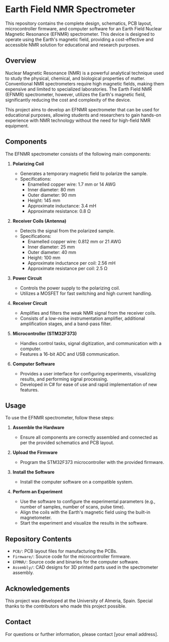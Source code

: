 # Earth Field NMR Spectrometer

This repository contains the complete design, schematics, PCB layout, microcontroller firmware, and computer software for an Earth Field Nuclear Magnetic Resonance (EFNMR) spectrometer. This device is designed to operate using the Earth's magnetic field, providing a cost-effective and accessible NMR solution for educational and research purposes.

## Overview

Nuclear Magnetic Resonance (NMR) is a powerful analytical technique used to study the physical, chemical, and biological properties of matter. Conventional NMR spectrometers require high magnetic fields, making them expensive and limited to specialized laboratories. The Earth Field NMR (EFNMR) spectrometer, however, utilizes the Earth's magnetic field, significantly reducing the cost and complexity of the device.

This project aims to develop an EFNMR spectrometer that can be used for educational purposes, allowing students and researchers to gain hands-on experience with NMR technology without the need for high-field NMR equipment.

## Components

The EFNMR spectrometer consists of the following main components:

1. **Polarizing Coil**
   - Generates a temporary magnetic field to polarize the sample.
   - Specifications:
     - Enamelled copper wire: 1.7 mm or 14 AWG
     - Inner diameter: 80 mm
     - Outer diameter: 90 mm
     - Height: 145 mm
     - Approximate inductance: 3.4 mH
     - Approximate resistance: 0.8 Ω

2. **Receiver Coils (Antenna)**
   - Detects the signal from the polarized sample.
   - Specifications:
     - Enamelled copper wire: 0.812 mm or 21 AWG
     - Inner diameter: 25 mm
     - Outer diameter: 40 mm
     - Height: 100 mm
     - Approximate inductance per coil: 2.56 mH
     - Approximate resistance per coil: 2.5 Ω

3. **Power Circuit**
   - Controls the power supply to the polarizing coil.
   - Utilizes a MOSFET for fast switching and high current handling.

4. **Receiver Circuit**
   - Amplifies and filters the weak NMR signal from the receiver coils.
   - Consists of a low-noise instrumentation amplifier, additional amplification stages, and a band-pass filter.

5. **Microcontroller (STM32F373)**
   - Handles control tasks, signal digitization, and communication with a computer.
   - Features a 16-bit ADC and USB communication.

6. **Computer Software**
   - Provides a user interface for configuring experiments, visualizing results, and performing signal processing.
   - Developed in C# for ease of use and rapid implementation of new features.

## Usage

To use the EFNMR spectrometer, follow these steps:

1. **Assemble the Hardware**
   - Ensure all components are correctly assembled and connected as per the provided schematics and PCB layout.

2. **Upload the Firmware**
   - Program the STM32F373 microcontroller with the provided firmware.

3. **Install the Software**
   - Install the computer software on a compatible system.

4. **Perform an Experiment**
   - Use the software to configure the experimental parameters (e.g., number of samples, number of scans, pulse time).
   - Align the coils with the Earth's magnetic field using the built-in magnetometer.
   - Start the experiment and visualize the results in the software.

## Repository Contents

- `PCB/`: PCB layout files for manufacturing the PCBs.
- `Firmware/`: Source code for the microcontroller firmware.
- `EFMNR/`: Source code and binaries for the computer software.
- `Assembly/`: CAD designs for 3D printed parts used in the spectrometer assembly.

## Acknowledgements

This project was developed at the University of Almeria, Spain. Special thanks to the contributors who made this project possible.

## Contact

For questions or further information, please contact [your email address].
